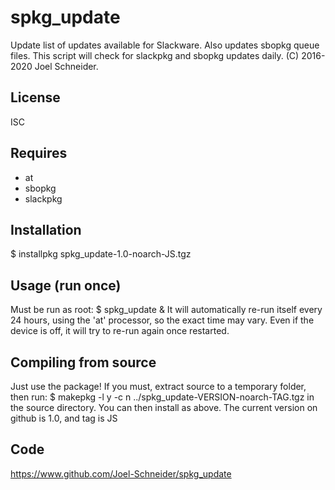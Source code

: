 spkg_update
===========
Update list of updates available for Slackware. Also updates sbopkg queue files. This script will check for slackpkg and sbopkg updates daily.
(C) 2016-2020 Joel Schneider.

License
-------
ISC

Requires
--------
* at
* sbopkg
* slackpkg

Installation
------------
$ installpkg spkg_update-1.0-noarch-JS.tgz

Usage (run once)
----------------
Must be run as root:
$ spkg_update &
It will automatically re-run itself every 24 hours, using
the 'at' processor, so the exact time may vary. Even if the 
device is off, it will try to re-run again once restarted.

Compiling from source
---------------------
Just use the package!
If you must, extract source to a temporary folder, then run:
$ makepkg -l y -c n ../spkg_update-VERSION-noarch-TAG.tgz
in the source directory. You can then install as above.
The current version on github is 1.0, and tag is JS

Code
---- 
https://www.github.com/Joel-Schneider/spkg_update
